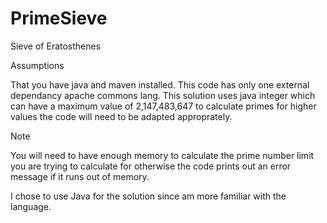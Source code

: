 PrimeSieve
==========

Sieve of Eratosthenes

Assumptions

That you have java and maven installed.
This code has only one external dependancy apache commons lang.
This solution uses java integer which can have a maximum value of 2,147,483,647 to calculate primes for higher values the code will need to be adapted approprately.

Note

You will need to have enough memory to calculate the prime number limit you are trying to calculate for otherwise the code prints out an error message if it runs out of memory.

I chose to use Java for the solution since am more familiar with the language.
